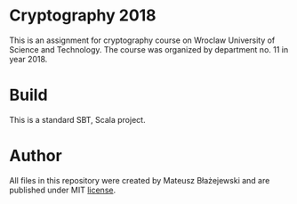 # Cryptography 2018

This is an assignment for cryptography course on
Wroclaw University of Science and Technology.
The course was organized by department no. 11 in year 2018.

# Build

This is a standard SBT, Scala project.

# Author

All files in this repository were created by Mateusz Błażejewski
and are published under MIT [license](license.md).
